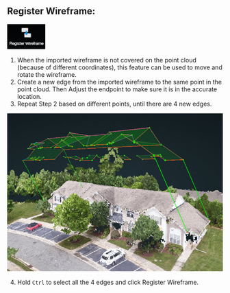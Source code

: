 ## Register Wireframe:

![](../.gitbook/assets/registerwireframe.jpg)

1. When the imported wireframe is not covered on the point cloud \(because of different coordinates\), this feature can be used to move and rotate the wireframe.
2. Create a new edge from the imported wireframe to the same point in the point cloud. Then Adjust the endpoint to make sure it is in the accurate location.
3. Repeat Step 2 based on different points, until there are 4 new edges.

![](../.gitbook/assets/register.jpg)

4. Hold `Ctrl` to select all the 4 edges and click Register Wireframe.